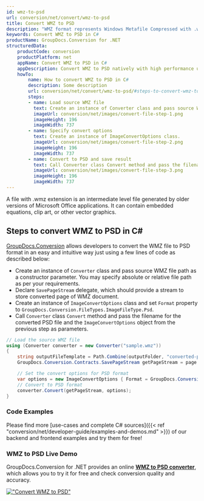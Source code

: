 ```yaml
---
id: wmz-to-psd
url: conversion/net/convert/wmz-to-psd
title: Convert WMZ to PSD
description: "WMZ format represents Windows Metafile Compressed with .wmz extension. Learn how to convert WMZ to PSD file programmatically in C# language using GroupDocs.Conversion for .NET library."
keywords: Convert WMZ to PSD in C#
productName: GroupDocs.Conversion for .NET
structuredData:
    productCode: conversion
    productPlatform: net
    appName: Convert WMZ to PSD in C#
    appDescription: Convert WMZ to PSD natively with high performance using C# language and server side GroupDocs.Conversion for .NET APIs, without the use of any software like Microsoft or Open Office.
    howTo:
        name: How to convert WMZ to PSD in C# 
        description: Some description
        url: conversion/net/convert/wmz-to-psd/#steps-to-convert-wmz-to-psd-in-c
        steps:
        - name: Load source WMZ file 
          text: Create an instance of Converter class and pass source WMZ file path as a constructor parameter. You may specify absolute or relative file path as per your requirements. 
          imageUrl: conversion/net/images/convert-file-step-1.png
          imageHeight: 196
          imageWidth: 737
        - name: Specify convert options 
          text: Create an instance of ImageConvertOptions class.
          imageUrl: conversion/net/images/convert-file-step-2.png
          imageHeight: 196
          imageWidth: 737
        - name: Convert to PSD and save result 
          text: Call Converter class Convert method and pass the filename for the converted HTML file and the ImageConvertOptions object from the previous step as parameters.
          imageUrl: conversion/net/images/convert-file-step-3.png
          imageHeight: 196
          imageWidth: 737
---
```


A file with .wmz extension is an intermediate level file generated by older versions of Microsoft Office applications. It can contain embedded equations, clip art, or other vector graphics.

## Steps to convert WMZ to PSD in C#

[GroupDocs.Conversion](https://products.groupdocs.com/conversion/net) allows developers to convert the WMZ file to PSD format in an easy and intuitive way just using a few lines of code as described below:

* Create an instance of `Converter` class and pass source WMZ file path as a constructor parameter. You may specify absolute or relative file path as per your requirements. 
* Declare `SavePageStream` delegate, which should provide a stream to store converted page of WMZ document.
* Create an instance of `ImageConvertOptions` class and set `Format` property to `GroupDocs.Conversion.FileTypes.ImageFileType.Psd`.
* Call `Converter` class `Convert` method and pass the filename for the converted PSD file and the `ImageConvertOptions` object from the previous step as parameters.

```csharp
// Load the source WMZ file
using (Converter converter = new Converter("sample.wmz"))
{
    string outputFileTemplate = Path.Combine(outputFolder, "converted-page-{0}.psd");
    GroupDocs.Conversion.Contracts.SavePageStream getPageStream = page => new FileStream(string.Format(outputFileTemplate, page), FileMode.Create);

    // Set the convert options for PSD format
    var options = new ImageConvertOptions { Format = GroupDocs.Conversion.FileTypes.ImageFileType.Psd };   
    // Convert to PSD format
    converter.Convert(getPageStream, options);
}
```

### Code Examples

Please find more [use-cases and complete C# sources]({{< ref "conversion/net/developer-guide/examples-and-demos.md" >}}) of our backend and frontend examples and try them for free!

### WMZ to PSD Live Demo

GroupDocs.Conversion for .NET provides an online [**WMZ to PSD converter**](https://products.groupdocs.app/conversion/wmz-to-psd), which allows you to try it for free and check conversion quality and accuracy.

[!["Convert WMZ to PSD"](conversion/net/images/convert-to-psd/convert-wmz-to-psd.png)](https://products.groupdocs.app/conversion/wmz-to-psd)